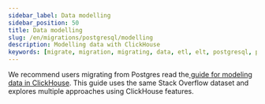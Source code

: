 ```yaml
---
sidebar_label: Data modelling
sidebar_position: 50
title: Data modelling
slug: /en/migrations/postgresql/modelling
description: Modelling data with ClickHouse
keywords: [migrate, migration, migrating, data, etl, elt, postgresql, postgres, modelling]
---
```


We recommend users migrating from Postgres read the[ guide for modeling data in ClickHouse](/docs/en/data-modeling/schema-design). This guide uses the same Stack Overflow dataset and explores multiple approaches using ClickHouse features.
